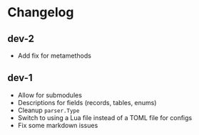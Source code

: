 # Changelog

## dev-2

* Add fix for metamethods

## dev-1

* Allow for submodules
* Descriptions for fields (records, tables, enums)
* Cleanup `parser.Type`
* Switch to using a Lua file instead of a TOML file for configs
* Fix some markdown issues
